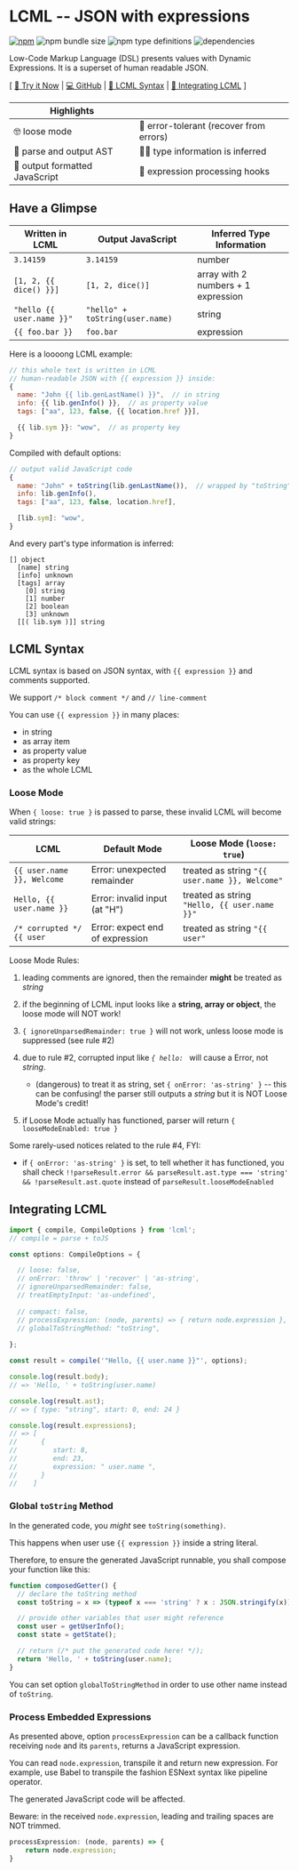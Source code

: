 # LCML -- JSON with expressions

[![npm](https://img.shields.io/npm/v/lcml)](https://www.npmjs.com/package/lcml) ![npm bundle size](https://img.shields.io/bundlephobia/minzip/lcml) ![npm type definitions](https://img.shields.io/npm/types/lcml) ![dependencies](https://img.shields.io/badge/dependencies-0-green)

Low-Code Markup Language (DSL) presents values with Dynamic Expressions. It is a superset of human readable JSON.

[ [👯 Try it Now](https://lyonbot.github.io/lcml/) | [💻 GitHub](https://github.com/lyonbot/lcml) | [📓 LCML Syntax](https://github.com/lyonbot/lcml/tree/main/packages/lcml#lcml-syntax) | [📓 Integrating LCML](https://github.com/lyonbot/lcml/tree/main/packages/lcml#integrating-lcml) ]

| Highlights |     |
|------------|-----|
| 🤓 loose mode | 💪 error-tolerant (recover from errors) |
| 🌲 parse and output AST | 👨‍🎓 type information is inferred
| 🎼 output formatted JavaScript | 🔨 expression processing hooks 


## Have a Glimpse

| Written in LCML           | Output JavaScript               | Inferred Type Information |
| ------------------------- | ------------------------------- | ------------------------- |
| `3.14159`                 | `3.14159`                       | number                    |
| `[1, 2, {{ dice() }}]`               | `[1, 2, dice()]`                     | array with 2 numbers + 1 expression      |
| `"hello {{ user.name }}"` | `"hello" + toString(user.name)` | string                    |
| `{{ foo.bar }}`           | `foo.bar`                       | expression                   |

Here is a loooong LCML example:

```js
// this whole text is written in LCML
// human-readable JSON with {{ expression }} inside:
{
  name: "John {{ lib.genLastName() }}",  // in string
  info: {{ lib.genInfo() }},  // as property value
  tags: ["aa", 123, false, {{ location.href }}],

  {{ lib.sym }}: "wow",  // as property key
}
```

Compiled with default options:

```js
// output valid JavaScript code
{
  name: "John" + toString(lib.genLastName()),  // wrapped by "toString"
  info: lib.genInfo(),
  tags: ["aa", 123, false, location.href],

  [lib.sym]: "wow",
}
```

And every part's type information is inferred:

```
[] object
  [name] string
  [info] unknown
  [tags] array
    [0] string
    [1] number
    [2] boolean
    [3] unknown
  [[( lib.sym )]] string
```

## LCML Syntax

LCML syntax is based on JSON syntax, with `{{ expression }}` and comments supported.

We support `/* block comment */` and `// line-comment`

You can use `{{ expression }}` in many places:

- in string
- as array item
- as property value
- as property key
- as the whole LCML

### Loose Mode

When `{ loose: true }` is passed to parse, these invalid LCML will become valid strings:

| LCML | Default Mode | Loose Mode (`loose: true`) |
|------|--------------|------------|
| `{{ user.name }}, Welcome` | Error: unexpected remainder | treated as string `"{{ user.name }}, Welcome"` |
| `Hello, {{ user.name }}` | Error: invalid input (at "H") | treated as string `"Hello, {{ user.name }}"` |
| `/* corrupted */ {{ user` | Error: expect end of expression | treated as string `"{{ user"` |

Loose Mode Rules:

1. leading comments are ignored, then the remainder **might** be treated as *string*

2. if the beginning of LCML input looks like a **string, array or object**, 
 the loose mode will NOT work!

3. `{ ignoreUnparsedRemainder: true }` will not work, unless loose mode is suppressed (see rule #2)

4. due to rule #2, corrupted input like *`{ hello: `* will cause a Error, not *string*. 

   - (dangerous) to treat it as string, set `{ onError: 'as-string' }` -- this can be confusing! the parser still outputs a *string* but it is NOT Loose Mode's credit!

5. if Loose Mode actually has functioned, parser will return `{ looseModeEnabled: true }`

Some rarely-used notices related to the rule #4, FYI:

- if `{ onError: 'as-string' }` is set, to tell whether it has functioned, you shall check `!!parseResult.error && parseResult.ast.type === 'string' && !parseResult.ast.quote` instead of `parseResult.looseModeEnabled`

## Integrating LCML

```ts
import { compile, CompileOptions } from 'lcml';
// compile = parse + toJS

const options: CompileOptions = {

  // loose: false,
  // onError: 'throw' | 'recover' | 'as-string',
  // ignoreUnparsedRemainder: false,
  // treatEmptyInput: 'as-undefined',
  
  // compact: false,
  // processExpression: (node, parents) => { return node.expression },
  // globalToStringMethod: "toString",
  
};

const result = compile('"Hello, {{ user.name }}"', options);

console.log(result.body);
// => 'Hello, ' + toString(user.name)

console.log(result.ast);
// => { type: "string", start: 0, end: 24 }

console.log(result.expressions);
// => [
//      {
//         start: 8,
//         end: 23,
//         expression: " user.name ",
//      }
//    ]
```

### Global `toString` Method

In the generated code, you _might_ see `toString(something)`.

This happens when user use `{{ expression }}` inside a string literal.

Therefore, to ensure the generated JavaScript runnable, you shall compose your function like this:

```js
function composedGetter() {
  // declare the toString method
  const toString = x => (typeof x === 'string' ? x : JSON.stringify(x));

  // provide other variables that user might reference
  const user = getUserInfo();
  const state = getState();

  // return (/* put the generated code here! */);
  return 'Hello, ' + toString(user.name);
}
```

You can set option `globalToStringMethod` in order to use other name instead of `toString`.

### Process Embedded Expressions

As presented above, option `processExpression` can be a callback function receiving `node` and its `parents`,
returns a JavaScript expression.

You can read `node.expression`, transpile it and return new expression.
For example, use Babel to transpile the fashion ESNext syntax like pipeline operator.

The generated JavaScript code will be affected. 

Beware: in the received `node.expression`, leading and trailing spaces are NOT trimmed.

```js
processExpression: (node, parents) => {
    return node.expression;
}
```
